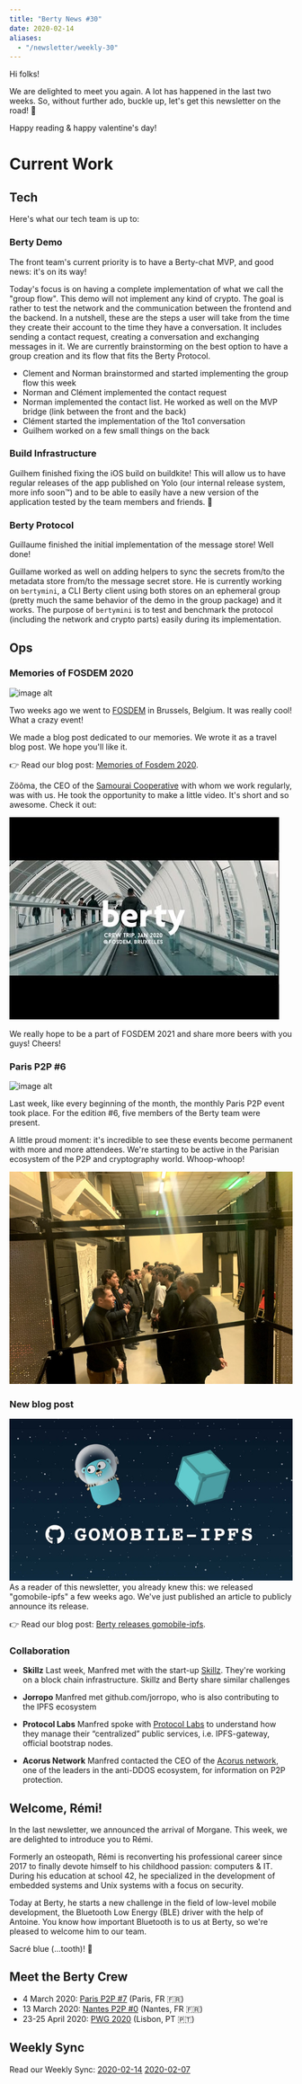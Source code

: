 ```yaml
---
title: "Berty News #30"
date: 2020-02-14
aliases:
  - "/newsletter/weekly-30"
---
```


Hi folks!

We are delighted to meet you again. A lot has happened in the last two weeks. So, without further ado, buckle up, let's get this newsletter on the road! 🚀

Happy reading & happy valentine's day!


# Current Work


## Tech
Here's what our tech team is up to:


### Berty Demo

The front team's current priority is to have a Berty-chat MVP, and good news: it's on its way!

Today's focus is on having a complete implementation of what we call the "group flow". This demo will not implement any kind of crypto. The goal is rather to test the network and the communication between the frontend and the backend. In a nutshell, these are the steps a user will take from the time they create their account to the time they have a conversation. It includes sending a contact request, creating a conversation and exchanging messages in it. We are currently brainstorming on the best option to have a group creation and its flow that fits the Berty Protocol.

* Clement and Norman brainstormed and started implementing the group flow this week
* Norman and Clément implemented the contact request
* Norman implemented the contact list. He worked as well on the MVP bridge (link between the front and the back)
* Clément started the implementation of the 1to1 conversation
* Guilhem worked on a few small things on the back


### Build Infrastructure

Guilhem finished fixing the iOS build on buildkite! This will allow us to have regular releases of the app published on Yolo (our internal release system, more info soon™) and to be able to easily have a new version of the application tested by the team members and friends. 🎉

### Berty Protocol

Guillaume finished the initial implementation of the message store! Well done!

Guillame worked as well on adding helpers to sync the secrets from/to the metadata store from/to the message secret store. He is currently working on `bertymini`, a CLI Berty client using both stores on an ephemeral group (pretty much the same behavior of the demo in the group package) and it works. The purpose of `bertymini` is to test and benchmark the protocol (including the network and crypto parts) easily during its implementation.


## Ops


### Memories of FOSDEM 2020

![image alt](https://d33wubrfki0l68.cloudfront.net/0e87d03f2a0f5a3c90eb87208096507537229968/85d78/blog/berty-at-fosdem-2020/meet_fosdem_hu8a27256fd1eb692208f52ea415ac0f8d_1433837_1312x0_resize_q95_mitchellnetravali.webp)

Two weeks ago we went to [FOSDEM](https://berty.tech/blog/berty-at-fosdem-2020/) in Brussels, Belgium. It was really cool! What a crazy event!

We made a blog post dedicated to our memories. We wrote it as a travel blog post. We hope you'll like it.

👉 Read our blog post: [Memories of Fosdem 2020](https://berty.tech/blog/post-fosdem-2020/).

Zöôma, the CEO of the [Samourai Cooperative](https://www.cooperativesamourai.com/) with whom we work regularly, was with us. He took the opportunity to make a little video.  It's short and so awesome. Check it out:


[![Alt text](0.jpg)](https://www.youtube.com/watch?v=RwXqkm3DQnc)


We really hope to be a part of FOSDEM 2021 and share more beers with you guys! Cheers!


### Paris P2P #6

![image alt](https://d33wubrfki0l68.cloudfront.net/77e9c7f6cda3f1dba63b91b4bb9fe38eeca33dd4/a0997/blog/paris-p2p-festival/meet_us_paris_p2p_festival_hub584dca21934fefd762b76c21f0d4e17_1500674_1312x0_resize_q95_mitchellnetravali.webp)

Last week, like every beginning of the month, the monthly Paris P2P event took place. For the edition #6, five members of the Berty team were present.

A little proud moment: it's incredible to see these events become permanent with more and more attendees. We're starting to be active in the Parisian ecosystem of the P2P and cryptography world. Whoop-whoop!

![image alt](IMG-5962.jpg)


### New blog post
![image alt](blogpost-gomobile-ipfs-3.jpg) As a reader of this newsletter, you already knew this: we released "gomobile-ipfs" a few weeks ago. We've just published an article to publicly announce its release.

👉 Read our blog post: [Berty releases gomobile-ipfs](https://berty.tech/blog/go-mobile-ipfs/).

### Collaboration

* **Skillz** Last week, Manfred met with the start-up [Skillz](https://www.skillz.com/). They're working on a block chain infrastructure. Skillz and Berty share similar challenges

* **Jorropo** Manfred met github.com/jorropo, who is also contributing to the IPFS ecosystem

* **Protocol Labs** Manfred spoke with [Protocol Labs](https://protocol.ai/) to understand how they manage their “centralized” public services, i.e. IPFS-gateway, official bootstrap nodes.

* **Acorus Network** Manfred contacted the CEO of the [Acorus network](https://www.acorus-networks.com/), one of the leaders in the anti-DDOS ecosystem, for information on P2P protection.


## Welcome, Rémi!

In the last newsletter, we announced the arrival of Morgane. This week, we are delighted to introduce you to Rémi.

Formerly an osteopath, Rémi is reconverting his professional career since 2017 to finally devote himself to his childhood passion: computers & IT. During his education at school 42, he specialized in the development of embedded systems and Unix systems with a focus on security.

Today at Berty, he starts a new challenge in the field of low-level mobile development, the Bluetooth Low Energy (BLE) driver with the help of Antoine. You know how important Bluetooth is to us at Berty, so we're pleased to welcome him to our team.

Sacré blue (...tooth)! 🙂


## Meet the Berty Crew

* 4 March 2020: [Paris P2P #7](https://p2p.paris/en/event/monthly-7/) (Paris, FR 🇫🇷)
* 13 March 2020: [Nantes P2P #0](https://www.meetup.com/fr-FR/France-P2P/events/265590853/) (Nantes, FR 🇫🇷)
* 23-25 April 2020: [PWG 2020](https://www.worldgathering.planetiers.com/) (Lisbon, PT 🇵🇹)


## Weekly Sync

Read our Weekly Sync: [2020-02-14](https://github.com/berty/mgmt/blob/master/meeting-notes/2020/Q1/2020-02-14--staff-team-weekly-sync.md) [2020-02-07](https://github.com/berty/mgmt/blob/master/meeting-notes/2020/Q1/2020-02-07--staff-team-weekly-sync.md)
